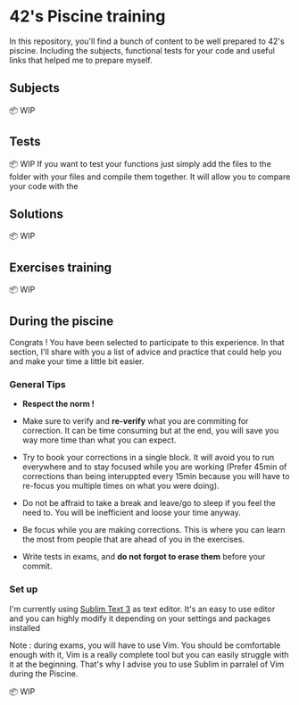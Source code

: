# 42's Piscine training
In this repository, you'll find a bunch of content to be well prepared to 42's piscine. Including the subjects, functional tests for your code and useful links that helped me to prepare myself.
## Subjects
:package: WIP
## Tests
:package: WIP
If you want to test your functions just simply add the files to the folder with your files and compile them together. It will allow you to compare your code with the 
## Solutions
:package: WIP
## Exercises training
:package: WIP
## During the piscine
Congrats ! You have been selected to participate to this experience. In that section, I'll share with you a list of advice and practice that could help you and make your time a little bit easier.
### General Tips
 - **Respect the norm !** 

 - Make sure to verify and **re-verify** what you are commiting for correction. It can be time consuming but at the end, you will save you way more time than what you can expect.

 - Try to book your corrections in a single block. It will avoid you to run everywhere and to stay focused while you are working (Prefer 45min of corrections than being interuppted every 15min because you will have to re-focus you multiple times on what you were doing).
 
 - Do not be affraid to take a break and leave/go to sleep if you feel the need to. You will be inefficient and loose your time anyway.
 
 - Be focus while you are making corrections. This is where you can learn the most from people that are ahead of you in the exercises.
 
 - Write tests in exams, and **do not forgot to erase them** before your commit.
 ### Set up
 I'm currently using [Sublim Text 3](https://www.sublimetext.com/) as text editor. It's an easy to use editor and you can highly modify it depending on your settings and packages installed  

Note : during exams, you will have to use Vim. You should be comfortable enough with it, Vim is a really complete tool but you can easily struggle with it at the beginning. That's why I advise you to use Sublim in parralel of Vim during the Piscine. 

:package: WIP

